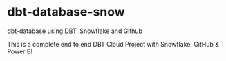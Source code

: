 # dbt-database-snow
dbt-database using DBT, Snowflake and Github

This is a complete end to end DBT Cloud Project with Snowflake, GitHub & Power BI 
